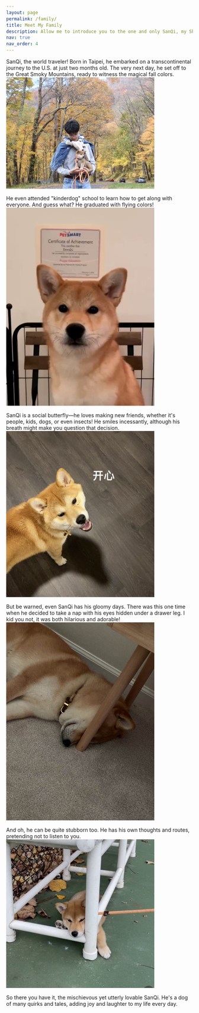 ```yaml
---
layout: page
permalink: /family/
title: Meet My Family
description: Allow me to introduce you to the one and only SanQi, my Shiba Inu, yes, the one on Dogecoin! He's been my loyal companion through the challenging times of my Ph.D. study.
nav: true
nav_order: 4
---
```


SanQi, the world traveler! Born in Taipei, he embarked on a transcontinental journey to the U.S. at just two months old. The very next day, he set off to the Great Smoky Mountains, ready to witness the magical fall colors.
<img src="/assets/img/fallcolor.jpg" alt="Fall Colors" width="400">

He even attended "kinderdog" school to learn how to get along with everyone. And guess what? He graduated with flying colors!
<img src="/assets/img/graduation.jpg" alt="Graduation" width="400">

SanQi is a social butterfly—he loves making new friends, whether it's people, kids, dogs, or even insects! He smiles incessantly, although his breath might make you question that decision.
<img src="/assets/img/smile.jpg" alt="Infectious Smile" width="400">

But be warned, even SanQi has his gloomy days. There was this one time when he decided to take a nap with his eyes hidden under a drawer leg. I kid you not, it was both hilarious and adorable!
<img src="/assets/img/sleep.jpeg" alt="Funny Nap" width="400">

And oh, he can be quite stubborn too. He has his own thoughts and routes, pretending not to listen to you.
<img src="/assets/img/stubborn.jpg" alt="Stubborn" width="400">

So there you have it, the mischievous yet utterly lovable SanQi. He's a dog of many quirks and tales, adding joy and laughter to my life every day.
